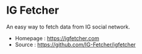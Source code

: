 # IG Fetcher

An easy way to fetch data from IG social network.

- Homepage : https://igfetcher.com
- Source : https://github.com/IG-Fetcher/igfetcher
